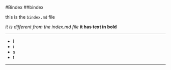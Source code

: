 #Bindex
##bindex


this is the `bindex.md` file

*it is different from the index.md file*
**it has text in bold**

---
- l
- i
- s
- t
***
